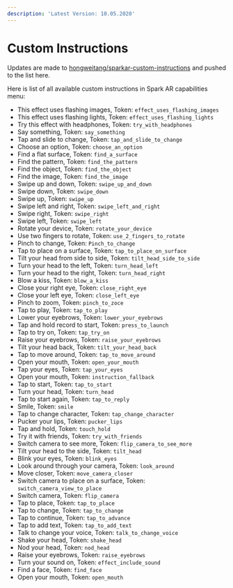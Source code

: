 ```yaml
---
description: 'Latest Version: 10.05.2020'
---
```


# Custom Instructions

Updates are made to [hongweitang/sparkar-custom-instructions](https://github.com/hongweitang/sparkar-custom-instructions/blob/master/customInstructions.md) and pushed to the list here.

Here is list of all available custom instructions in Spark AR capabilities menu:

* This effect uses flashing images, Token: `effect_uses_flashing_images`
* This effect uses flashing lights, Token: `effect_uses_flashing_lights`
* Try this effect with headphones, Token: `try_with_headphones`
* Say something, Token: `say_something`
* Tap and slide to change, Token: `tap_and_slide_to_change`
* Choose an option, Token: `choose_an_option`
* Find a flat surface, Token: `find_a_surface`
* Find the pattern, Token: `find_the_pattern`
* Find the object, Token: `find_the_object`
* Find the image, Token: `find_the_image`
* Swipe up and down, Token: `swipe_up_and_down`
* Swipe down, Token: `swipe_down`
* Swipe up, Token: `swipe_up`
* Swipe left and right, Token: `swipe_left_and_right`
* Swipe right, Token: `swipe_right`
* Swipe left, Token: `swipe_left`
* Rotate your device, Token: `rotate_your_device`
* Use two fingers to rotate, Token: `use_2_fingers_to_rotate`
* Pinch to change, Token: `Pinch_to_change`
* Tap to place on a surface, Token: `tap_to_place_on_surface`
* Tilt your head from side to side, Token: `tilt_head_side_to_side`
* Turn your head to the left, Token: `turn_head_left`
* Turn your head to the right, Token: `turn_head_right`
* Blow a kiss, Token: `blow_a_kiss`
* Close your right eye, Token: `close_right_eye`
* Close your left eye, Token: `close_left_eye`
* Pinch to zoom, Token: `pinch_to_zoce`
* Tap to play, Token: `tap_to_play`
* Lower your eyebrows, Token: `lower_your_eyebrows`
* Tap and hold record to start, Token: `press_to_launch`
* Tap to try on, Token: `tap_try_on`
* Raise your eyebrows, Token: `raise_your_eyebrows`
* Tilt your head back, Token: `tilt_your_head_back`
* Tap to move around, Token: `tap_to_move_around`
* Open your mouth, Token: `open_your_mouth`
* Tap your eyes, Token: `tap_your_eyes`
* Open your mouth, Token: `instruction_fallback`
* Tap to start, Token: `tap_to_start`
* Turn your head, Token: `turn_head`
* Tap to start again, Token: `tap_to_reply`
* Smile, Token: `smile`
* Tap to change character, Token: `tap_change_character`
* Pucker your lips, Token: `pucker_lips`
* Tap and hold, Token: `touch_hold`
* Try it with friends, Token: `try_with_friends`
* Switch camera to see more, Token: `flip_camera_to_see_more`
* Tilt your head to the side, Token: `tilt_head`
* Blink your eyes, Token: `blink_eyes`
* Look around through your camera, Token: `look_around`
* Move closer, Token: `move_camera_closer`
* Switch camera to place on a surface, Token: `switch_camera_view_to_place`
* Switch camera, Token: `flip_camera`
* Tap to place, Token: `tap_to_place`
* Tap to change, Token: `tap_to_change`
* Tap to continue, Token: `tap_to_advance`
* Tap to add text, Token: `tap_to_add_text`
* Talk to change your voice, Token: `talk_to_change_voice`
* Shake your head, Token: `shake_head`
* Nod your head, Token: `nod_head`
* Raise your eyebrows, Token: `raise_eyebrows`
* Turn your sound on, Token: `effect_include_sound`
* Find a face, Token: `find_face`
* Open your mouth, Token: `open_mouth`

